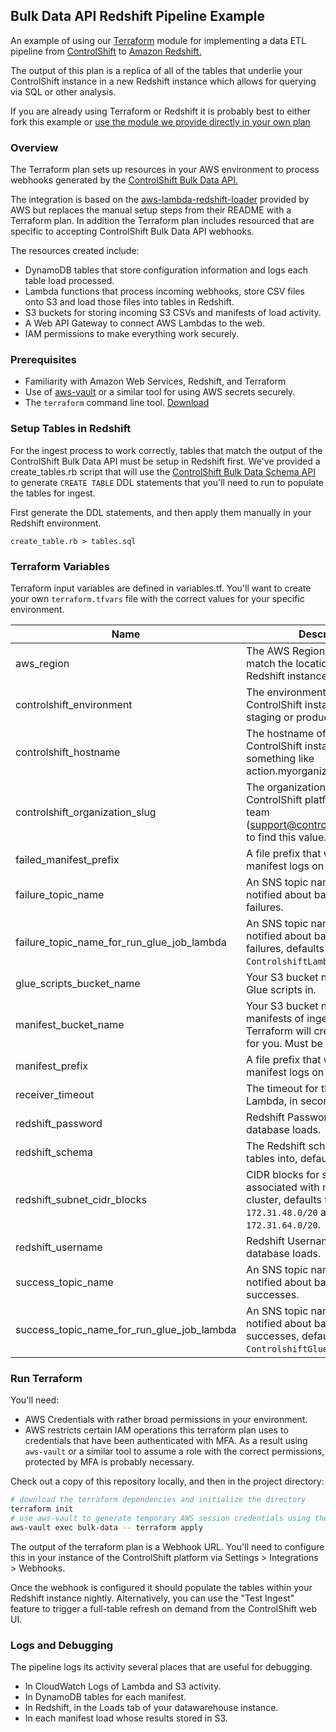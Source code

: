 ## Bulk Data API Redshift Pipeline Example
An example of using our [Terraform](https://www.terraform.io/) module for implementing a data ETL pipeline from [ControlShift](https://www.controlshiftlabs.com) to [Amazon Redshift.](https://aws.amazon.com/redshift/)

The output of this plan is a replica of all of the tables that underlie your ControlShift instance in a new Redshift instance which allows
for querying via SQL or other analysis.

If you are already using Terraform or Redshift it is probably best to either fork this example or [use the module we provide directly in your own plan](https://registry.terraform.io/modules/controlshift/controlshift-redshift-sync/aws/)

### Overview

The Terraform plan sets up resources in your AWS environment to process webhooks generated by the [ControlShift Bulk Data API.](https://developers.controlshiftlabs.com/#bulk-data)

The integration is based on the [aws-lambda-redshift-loader](https://github.com/awslabs/aws-lambda-redshift-loader) provided by
AWS but replaces the manual setup steps from their README with a Terraform plan. In addition the Terraform plan includes
resourced that are specific to accepting ControlShift Bulk Data API webhooks.

The resources created include:

- DynamoDB tables that store configuration information and logs each table load processed.
- Lambda functions that process incoming webhooks, store CSV files onto S3 and load those files into tables in Redshift.
- S3 buckets for storing incoming S3 CSVs and manifests of load activity.
- A Web API Gateway to connect AWS Lambdas to the web.
- IAM permissions to make everything work securely.


### Prerequisites

- Familiarity with Amazon Web Services, Redshift, and Terraform
- Use of [aws-vault](https://github.com/99designs/aws-vault) or a similar tool for using AWS secrets securely.
- The `terraform` command line tool. [Download](https://www.terraform.io/downloads.html)

### Setup Tables in Redshift

For the ingest process to work correctly, tables that match the output of the ControlShift Bulk Data API must be setup
in Redshift first. We've provided a create_tables.rb script that will use the [ControlShift
Bulk Data Schema API](https://developers.controlshiftlabs.com/#bulk-data-schema) to generate `CREATE TABLE` DDL statements
that you'll need to run to populate the tables for ingest.

First generate the DDL statements, and then apply them manually in your Redshift environment.
```
create_table.rb > tables.sql
```

### Terraform Variables

Terraform input variables are defined in variables.tf. You'll want to create your own `terraform.tfvars` file with the
correct values for your specific environment.

Name | Description
------------ | -------------
aws_region | The AWS Region to use. Should match the location of your Redshift instance.
controlshift_environment | The environment of your ControlShift instance. Either staging or production.
controlshift_hostname | The hostname of your ControlShift instance. Likely to be something like action.myorganization.org.
controlshift_organization_slug | The organization's slug in ControlShift platform. Ask support team (support@controlshiftlabs.com) to find this value.
failed_manifest_prefix | A file prefix that will be used for manifest logs on failure.
failure_topic_name | An SNS topic name that will be notified about batch processing failures.
failure_topic_name_for_run_glue_job_lambda | An SNS topic name that will be notified about batch processing failures, defaults to `ControlshiftLambdaLoaderFailure`.
glue_scripts_bucket_name | Your S3 bucket name to store Glue scripts in.
manifest_bucket_name | Your S3 bucket name to store manifests of ingests processed in. Terraform will create this bucket for you. Must be globally unique.
manifest_prefix | A file prefix that will be used for manifest logs on success.
receiver_timeout | The timeout for the receiving Lambda, in seconds.
redshift_password | Redshift Password to use for database loads.
redshift_schema | The Redshift schema to load tables into, defaults to `public`.
redshift_subnet_cidr_blocks | CIDR blocks for subnets associated with new Redshift cluster, defaults to `172.31.48.0/20` and `172.31.64.0/20`.
redshift_username | Redshift Username to use for database loads.
success_topic_name | An SNS topic name that will be notified about batch processing successes.
success_topic_name_for_run_glue_job_lambda | An SNS topic name that will be notified about batch processing successes, defaults to `ControlshiftGlueJobSuccess`.

### Run Terraform

You'll need:

- AWS Credentials with rather broad permissions in your environment.
- AWS restricts certain IAM operations this terraform plan uses to credentials that have been authenticated with MFA.
As a result using `aws-vault` or a similar tool to assume a role with the correct permissions, protected by MFA is probably necessary.

Check out a copy of this repository locally, and then in the project directory:

```bash
# download the terraform dependencies and initialize the directory
terraform init
# use aws-vault to generate temporary AWS session credentials using the bulk-data profile and then use them to apply the plan
aws-vault exec bulk-data -- terraform apply
```

The output of the terraform plan is a Webhook URL. You'll need to configure this in your instance of the ControlShift platform
via Settings > Integrations > Webhooks.

Once the webhook is configured it should populate the tables within your Redshift instance nightly. Alternatively, you can use
the "Test Ingest" feature to trigger a full-table refresh on demand from the ControlShift web UI.

### Logs and Debugging

The pipeline logs its activity several places that are useful for debugging.

- In CloudWatch Logs of Lambda and S3 activity.
- In DynamoDB tables for each manifest.
- In Redshift, in the Loads tab of your datawarehouse instance.
- In each manifest load whose results stored in S3.
